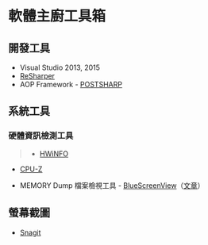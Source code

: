# 軟體主廚工具箱

## 開發工具

- Visual Studio 2013, 2015
- [ReSharper](https://www.jetbrains.com/resharper/)
- AOP Framework - [POSTSHARP](https://www.postsharp.net/)

## 系統工具

### 硬體資訊檢測工具
> - [HWiNFO](https://www.hwinfo.com/)
- [CPU-Z](http://www.cpuid.com/softwares/cpu-z.html)

- MEMORY Dump 檔案檢視工具 - [BlueScreenView](http://www.nirsoft.net/utils/blue_screen_view.html)（[文章](http://download.ithome.com.tw/article/index/id/290)）

## 螢幕截圖

- [Snagit](https://www.techsmith.com/snagit.html)
